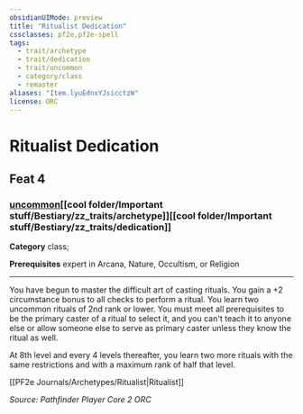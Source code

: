 ```yaml
---
obsidianUIMode: preview
title: "Ritualist Dedication"
cssclasses: pf2e,pf2e-spell
tags:
  - trait/archetype
  - trait/dedication
  - trait/uncommon
  - category/class
  - remaster
aliases: "Item.lyuEdnxYJsicctzW"
license: ORC
---
```

# Ritualist Dedication
## Feat 4
### [uncommon](cool%20folder/Important%20stuff/Bestiary/zz_traits/uncommon.md "Uncommon Rarity Trait")[[cool folder/Important stuff/Bestiary/zz_traits/archetype]][[cool folder/Important stuff/Bestiary/zz_traits/dedication]]

**Category** class; 



**Prerequisites** expert in Arcana, Nature, Occultism, or Religion
* * *
You have begun to master the difficult art of casting rituals. You gain a +2 circumstance bonus to all checks to perform a ritual. You learn two uncommon rituals of 2nd rank or lower. You must meet all prerequisites to be the primary caster of a ritual to select it, and you can't teach it to anyone else or allow someone else to serve as primary caster unless they know the ritual as well.

At 8th level and every 4 levels thereafter, you learn two more rituals with the same restrictions and with a maximum rank of half that level.

[[PF2e Journals/Archetypes/Ritualist|Ritualist]]

*Source: Pathfinder Player Core 2*
*ORC*